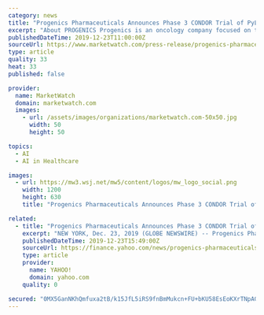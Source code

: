 ```yaml
---
category: news
title: "Progenics Pharmaceuticals Announces Phase 3 CONDOR Trial of PyL(TM) in Prostate Cancer Achieved Primary Endpoint"
excerpt: "About PROGENICS Progenics is an oncology company focused on the development and commercialization of innovative targeted medicines and artificial intelligence to find ... who require systemic anticancer therapy; and oral and subcutaneous formulations of RELISTOR [(R)] (methylnaltrexone bromide) for the treatment of opioid-induced constipation ..."
publishedDateTime: 2019-12-23T11:00:00Z
sourceUrl: https://www.marketwatch.com/press-release/progenics-pharmaceuticals-announces-phase-3-condor-trial-of-pyltm-in-prostate-cancer-achieved-primary-endpoint-2019-12-23-7184024
type: article
quality: 33
heat: 33
published: false

provider:
  name: MarketWatch
  domain: marketwatch.com
  images:
    - url: /assets/images/organizations/marketwatch.com-50x50.jpg
      width: 50
      height: 50

topics:
  - AI
  - AI in Healthcare

images:
  - url: https://mw3.wsj.net/mw5/content/logos/mw_logo_social.png
    width: 1200
    height: 630
    title: "Progenics Pharmaceuticals Announces Phase 3 CONDOR Trial of PyL(TM) in Prostate Cancer Achieved Primary Endpoint"

related:
  - title: "Progenics Pharmaceuticals Announces Phase 3 CONDOR Trial of PyL™ in Prostate Cancer Achieved Primary Endpoint"
    excerpt: "NEW YORK, Dec. 23, 2019 (GLOBE NEWSWIRE) -- Progenics Pharmaceuticals, Inc. (PGNX), an oncology company developing innovative targeted medicines and artificial intelligence to find ... conventional imaging and/or changes in PSA levels following radiation therapy. Safety results showed PyL was well tolerated, consistent with the Phase 2 OSPREY ..."
    publishedDateTime: 2019-12-23T15:49:00Z
    sourceUrl: https://finance.yahoo.com/news/progenics-pharmaceuticals-announces-phase-3-120010916.html
    type: article
    provider:
      name: YAHOO!
      domain: yahoo.com
    quality: 0

secured: "0MX5GanNKhQmfuxa2tB/k15JfL5iRS9fnBmMukcn+FU+bKU58EsEoKXrTNpAGFfIWPifA+NYWSRpe2Fe2sfTmAxRY+aq9VGBJ+x+b4dddpptNHVT736//mgjdEqBY7Ve7mCprP7yECMrjzMm1CkW+ws98KRGT46qPd1xpSY6xvV2DEWGt5FEZeCPQUZDlShMRu9h09IiMF2kGuLRuPvuVojzfqhKcFovE09LNcF0YEUOntRPh3f/5A8cxqCm7wouor61XR+OsB0Xuq0QfZ4dRg==;Fh4QICwRx5ZHpm2TGbjmfA=="
---
```


